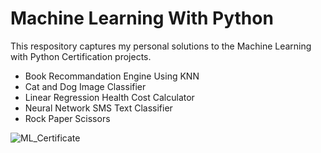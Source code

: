 # Machine Learning With Python

This respository captures my personal solutions to the Machine Learning with Python Certification projects.
- Book Recommandation Engine Using KNN
- Cat and Dog Image Classifier
- Linear Regression Health Cost Calculator
- Neural Network SMS Text Classifier
- Rock Paper Scissors

![ML_Certificate](https://github.com/palakgandhi98/Scientific-Computing-with-Python/assets/160323334/300e9c65-10a5-49c0-b8d9-2079b21d46c6)
